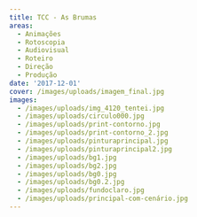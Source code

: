 ```yaml
---
title: TCC - As Brumas
areas:
  - Animações
  - Rotoscopia
  - Audiovisual
  - Roteiro
  - Direção
  - Produção
date: '2017-12-01'
cover: /images/uploads/imagem_final.jpg
images:
  - /images/uploads/img_4120_tentei.jpg
  - /images/uploads/circulo000.jpg
  - /images/uploads/print-contorno.jpg
  - /images/uploads/print-contorno_2.jpg
  - /images/uploads/pinturaprincipal.jpg
  - /images/uploads/pinturaprincipal2.jpg
  - /images/uploads/bg1.jpg
  - /images/uploads/bg2.jpg
  - /images/uploads/bg0.jpg
  - /images/uploads/bg0.2.jpg
  - /images/uploads/fundoclaro.jpg
  - /images/uploads/principal-com-cenário.jpg
---
```


